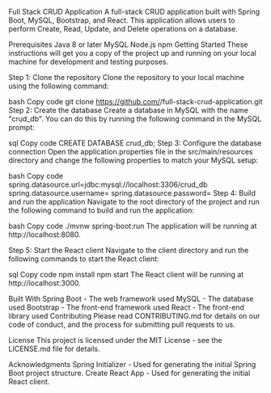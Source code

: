 Full Stack CRUD Application
A full-stack CRUD application built with Spring Boot, MySQL, Bootstrap, and React. This application allows users to perform Create, Read, Update, and Delete operations on a database.

Prerequisites
Java 8 or later
MySQL
Node.js
npm
Getting Started
These instructions will get you a copy of the project up and running on your local machine for development and testing purposes.

Step 1: Clone the repository
Clone the repository to your local machine using the following command:

bash
Copy code
git clone https://github.com/<your-username>/full-stack-crud-application.git
Step 2: Create the database
Create a database in MySQL with the name "crud_db". You can do this by running the following command in the MySQL prompt:

sql
Copy code
CREATE DATABASE crud_db;
Step 3: Configure the database connection
Open the application.properties file in the src/main/resources directory and change the following properties to match your MySQL setup:

bash
Copy code
spring.datasource.url=jdbc:mysql://localhost:3306/crud_db
spring.datasource.username=<your-mysql-username>
spring.datasource.password=<your-mysql-password>
Step 4: Build and run the application
Navigate to the root directory of the project and run the following command to build and run the application:

bash
Copy code
./mvnw spring-boot:run
The application will be running at http://localhost:8080.

Step 5: Start the React client
Navigate to the client directory and run the following commands to start the React client:

sql
Copy code
npm install
npm start
The React client will be running at http://localhost:3000.

Built With
Spring Boot - The web framework used
MySQL - The database used
Bootstrap - The front-end framework used
React - The front-end library used
Contributing
Please read CONTRIBUTING.md for details on our code of conduct, and the process for submitting pull requests to us.

License
This project is licensed under the MIT License - see the LICENSE.md file for details.

Acknowledgments
Spring Initializer - Used for generating the initial Spring Boot project structure.
Create React App - Used for generating the initial React client.
